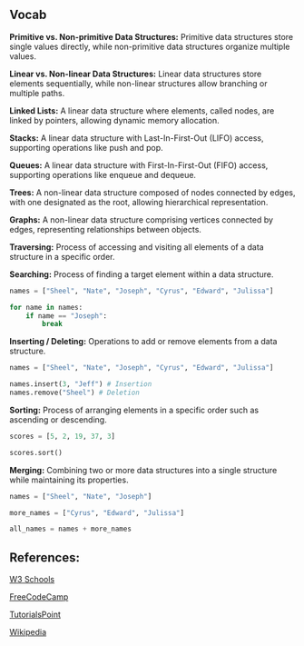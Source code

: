 ## Vocab

**Primitive vs. Non-primitive Data Structures:** Primitive data structures store single values directly, while non-primitive data structures organize multiple values.

**Linear vs. Non-linear Data Structures:** Linear data structures store elements sequentially, while non-linear structures allow branching or multiple paths.

**Linked Lists:** A linear data structure where elements, called nodes, are linked by pointers, allowing dynamic memory allocation.

**Stacks:** A linear data structure with Last-In-First-Out (LIFO) access, supporting operations like push and pop.

**Queues:** A linear data structure with First-In-First-Out (FIFO) access, supporting operations like enqueue and dequeue.

**Trees:** A non-linear data structure composed of nodes connected by edges, with one designated as the root, allowing hierarchical representation.

**Graphs:** A non-linear data structure comprising vertices connected by edges, representing relationships between objects.

**Traversing:** Process of accessing and visiting all elements of a data structure in a specific order.

**Searching:** Process of finding a target element within a data structure.

```python
names = ["Sheel", "Nate", "Joseph", "Cyrus", "Edward", "Julissa"]

for name in names:
    if name == "Joseph":
        break
```

**Inserting / Deleting:** Operations to add or remove elements from a data structure.

```python
names = ["Sheel", "Nate", "Joseph", "Cyrus", "Edward", "Julissa"]

names.insert(3, "Jeff") # Insertion
names.remove("Sheel") # Deletion
```

**Sorting:** Process of arranging elements in a specific order such as ascending or descending.

```python
scores = [5, 2, 19, 37, 3]

scores.sort()
```

**Merging:** Combining two or more data structures into a single structure while maintaining its properties.

```python
names = ["Sheel", "Nate", "Joseph"]

more_names = ["Cyrus", "Edward", "Julissa"]

all_names = names + more_names
```


## References: 

[W3 Schools](https://www.w3schools.com/python/gloss_python_join_lists.asp)

[FreeCodeCamp](https://www.freecodecamp.org/news/how-linked-lists-work/)

[TutorialsPoint](https://github.com/Sheel2007/csc223)

[Wikipedia](https://en.wikipedia.org/wiki/Big_O_notation#Little-o_notation)